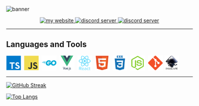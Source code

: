 <p aligh="center">
 <img src="https://github.com/DeathVenom54/DeathVenom54/blob/main/github-header-image.png?raw=true" alt="banner"> 
</p>

<p align="center"> 
 <a href="https://www.deathvenom.me" target="_blank">
   <img src="https://img.shields.io/badge/website-lightgrey?style=for-the-badge&color=368be0" alt="my website">
 </a>

 <a href="https://discord.com/invite/qJnrRvt7wW" target="_blank">
   <img src="https://img.shields.io/badge/discord-blue?style=for-the-badge&color=5865F2&logo=discord&logoColor=white" alt="discord server">
 </a>
  <a href="https://twitter.com/dv_makes_stuff" target="_blank">
   <img src="https://img.shields.io/badge/twitter-blue?style=for-the-badge&logo=twitter&logoColor=white&color=1DA1F2" alt="discord server">
 </a>
</p>

---

## Languages and Tools

<div>
 <img src="https://github.com/devicons/devicon/blob/master/icons/typescript/typescript-original.svg" title="TypeScript" alt="TypeScript" width="40" height="40"/>&nbsp;
 <img src="https://github.com/devicons/devicon/blob/master/icons/javascript/javascript-original.svg" title="JavaScript" alt="JavaScript" width="40" height="40"/>&nbsp;
 <img src="https://github.com/devicons/devicon/blob/master/icons/go/go-original-wordmark.svg" title="Go" alt="Go" width="40" height="40"/>&nbsp;
 <img src="https://github.com/devicons/devicon/blob/master/icons/vuejs/vuejs-original-wordmark.svg" title="Vue.js" alt="Vue.js" width="40" height="40"/>&nbsp;
 <img src="https://github.com/devicons/devicon/blob/master/icons/react/react-original-wordmark.svg" title="React" alt="React" width="40" height="40"/>&nbsp;
  <img src="https://github.com/devicons/devicon/blob/master/icons/html5/html5-original.svg" title="HTML5" alt="HTML" width="40" height="40"/>&nbsp;
 <img src="https://github.com/devicons/devicon/blob/master/icons/css3/css3-plain-wordmark.svg"  title="CSS3" alt="CSS" width="40" height="40"/>&nbsp;
  <img src="https://github.com/devicons/devicon/blob/master/icons/nodejs/nodejs-original.svg" title="NodeJS" alt="NodeJS" width="40" height="40"/>&nbsp;
  <img src="https://github.com/devicons/devicon/blob/master/icons/git/git-original.svg" title="Git" **alt="Git" width="40" height="40"/>
 <img src="https://github.com/devicons/devicon/blob/master/icons/inkscape/inkscape-original-wordmark.svg" title="Inkscape" alt="Inkscape" width="40" height="40"/>&nbsp;
</div>

---

[![GitHub Streak](http://github-readme-streak-stats.herokuapp.com?user=DeathVenom54&theme=calm&hide_border=true&date_format=M%20j%5B%2C%20Y%5D)](https://git.io/streak-stats)

[![Top Langs](https://github-readme-stats.vercel.app/api/top-langs/?username=deathvenom54&show_icons=true&theme=highcontrast&layout=compact)](https://github.com/anuraghazra/github-readme-stats)

